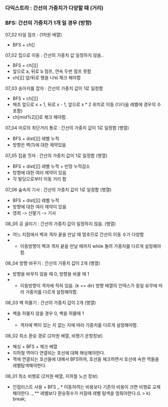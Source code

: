 
### 다익스트라 : 간선의 가중치가 다양할 때 (거리)
### BFS: 간선의 가중치가 1개 일 경우 (방향)


07_02 타일 점프 : (1차원 배열)
- BFS + ch[]

07_02 집으로 이동 : 간선의 가중치 값 일정하지 않음..
- BFS + ch[][]
- 앞으로 a, 뒤로 b 점프, 연속 두번 점프 못함
- ch[][] 앞/뒤로 행을 나눠 체크 해야함

07_03 송아지를 잡자 : 간선의 가중치 값이 1로 일정함
- BFS + ch[][]
- 매초 앞으로 x + 1, 뒤로 x - 1, 앞으로 x * 2 위치로 이동 (다다음 레벨에 경우의 수 포함)
- ch[mid%2][]로 체크 해야함.


07_04 미로의 최단거리 통로 : 간선의 가중치 값이 1로 일정함 (행열)
- BFS + dist[][] 레벨 누적
- 방향은 벽(1)에 대한 제약있음

07_05 집을 짓자 : 간선의 가중치 값이 1로 일정함 (행열)
- BFS + dist[][] 레벨 누적 + 빈땅 누적감소
- 방향에 대한 여러 제약이 있음
- 각 빌딩으로부터 이동 거리 합

07_06 숲속의 기사 : 간선의 가중치 값이 1로 일정함 (행열)
- BFS + dist[][] 레벨 누적
- 방향에 대한 여러 제약이 있음
- 영희 -> 산딸기 -> 기사


08_05 공 굴리기 : 간선의 가중치 값이 일정하지 않음. (행열)
- 어느 지점에서 벽과 격자 끝을 만날 때 멈추므로 간선의 이동 수가 다양함
- * 이동방향이 벽과 격자 끝을 만날 때까지 while 돌려 가중치를 다르게 설정해야함.

08_04 방향 바꾸기 : 간선의 가중치 값이 2개 (행열)
- 방향을 바꾸지 않을 때 0, 방향을 바꿀 때 1
- * 이동방향이 격자에 적혀 있음. (k == dir) 방향 배열의 인덱스가 동일 유무에 따라 가중치를 다르게 설정해야함.

08_03 벽 허물기 : 간선의 가중치 값이 2개 (행열)
- 벽을 허물지 않을 경우 0, 벽을 허물때 1
- * 격자에 벽이 있는 지 없는 지에 따라 가중치를 다르게 설정해야함.

08_02 최소 환승 경로 (2차원 배열, 비행기 운항정보)
- 해싱 + BFS + 체크 배열
- 지하철 역마다 연결되는 호선에 대해 해싱해야한다.
- 역에 연결되는 호선들에 대해서 BFS하여, 호선을 체크하면서 호선에 속한 역들을 레벨탐색해야한다.

08_01 최소 비행료 (2차원 배열, 지하철 노선 정보)
- 인접리스트 사용 + BFS
  _ * 이동하려는 비용보다 기존의 비용이 크면 비행료 교체해야한다.
  _ ** 레벨보다 환승횟수가 커질때 레벨 탐색을 멈춰야한다.(L > k) break;


